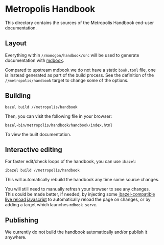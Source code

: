 Metropolis Handbook
===

This directory contains the sources of the Metropolis Handbook end-user documentation.

Layout
---

Everything within `//monogon/handbook/src` will be used to generate documentation with [mdbook](https://rust-lang.github.io/mdBook/format/index.html).

Compared to upstream mdbook we do not have a static `book.toml` file, one is instead generated as part of the build process. See the definition of the `//metropolis/handbook` target to change some of the options.

Building
---

    bazel build //metropolis/handbook

Then, you can visit the following file in your browser:

    bazel-bin/metropolis/handbook/handbook/index.html

To view the built documentation.

Interactive editing
---

For faster edit/check loops of the handbook, you can use `ibazel`:

    ibazel build //metropolis/handbook

This will automatically rebuild the handbook any time some source changes.

You will still need to manually refresh your browser to see any changes. This could be made better, if needed, by injecting some [ibazel-compatible live reload javascript](https://github.com/bazelbuild/bazel-watcher/blob/84cab6f15f64850fb972ea88701e634c8b611301/example_client/example_client.go#L24) to automatically reload the page on changes, or by adding a target which launches `mdbook serve`.

Publishing
---

We currently do not build the handbook automatically and/or publish it anywhere.
